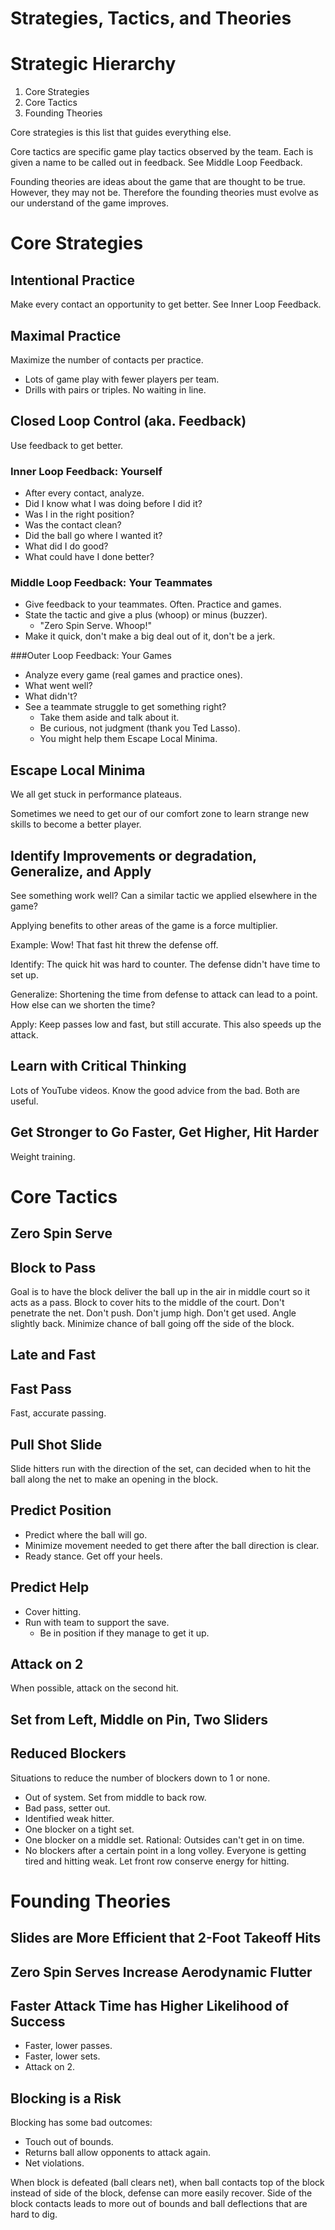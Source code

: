 # Strategies, Tactics, and Theories





# Strategic Hierarchy

1. Core Strategies
2. Core Tactics
3. Founding Theories

Core strategies is this list that guides everything else.

Core tactics are specific game play tactics observed by the team.
Each is given a name to be called out in feedback.  See Middle Loop Feedback.

Founding theories are ideas about the game that are thought to be true.
However, they may not be.
Therefore the founding theories must evolve as our understand of the game improves.





# Core Strategies


## Intentional Practice

Make every contact an opportunity to get better.
See Inner Loop Feedback.


## Maximal Practice

Maximize the number of contacts per practice.

- Lots of game play with fewer players per team.
- Drills with pairs or triples.  No waiting in line.


## Closed Loop Control (aka. Feedback)

Use feedback to get better.

### Inner Loop Feedback: Yourself

- After every contact, analyze.
- Did I know what I was doing before I did it?
- Was I in the right position?
- Was the contact clean?
- Did the ball go where I wanted it?
- What did I do good?
- What could have I done better?

### Middle Loop Feedback: Your Teammates

- Give feedback to your teammates.  Often.  Practice and games.
- State the tactic and give a plus (whoop) or minus (buzzer).
  - "Zero Spin Serve.  Whoop!"
- Make it quick, don't make a big deal out of it, don't be a jerk.

###Outer Loop Feedback: Your Games

- Analyze every game (real games and practice ones).
- What went well?
- What didn't?
- See a teammate struggle to get something right?
  - Take them aside and talk about it.
  - Be curious, not judgment (thank you Ted Lasso).
  - You might help them Escape Local Minima.


## Escape Local Minima

We all get stuck in performance plateaus.

Sometimes we need to get our of our comfort zone to learn
strange new skills to become a better player.


## Identify Improvements or degradation, Generalize, and Apply

See something work well?  Can a similar tactic we applied elsewhere in the game?

Applying benefits to other areas of the game is a force multiplier.

Example: Wow! That fast hit threw the defense off.

Identify: The quick hit was hard to counter.  The defense didn't have time to set up.

Generalize: Shortening the time from defense to attack can lead to a point.  How else can we shorten the time?

Apply: Keep passes low and fast, but still accurate.  This also speeds up the attack.


## Learn with Critical Thinking

Lots of YouTube videos.  Know the good advice from the bad.  Both are useful.


## Get Stronger to Go Faster, Get Higher, Hit Harder

Weight training.


# Core Tactics

## Zero Spin Serve

## Block to Pass

Goal is to have the block deliver the ball up in the air in middle court
so it acts as a pass.
Block to cover hits to the middle of the court.
Don't penetrate the net.  Don't push.
Don't jump high.  Don't get used.
Angle slightly back.
Minimize chance of ball going off the side of the block.

## Late and Fast

## Fast Pass

Fast, accurate passing.

## Pull Shot Slide

Slide hitters run with the direction of the set, can decided when to hit the ball
along the net to make an opening in the block.

## Predict Position

- Predict where the ball will go.
- Minimize movement needed to get there after the ball direction is clear.
- Ready stance.  Get off your heels.

## Predict Help

- Cover hitting.
- Run with team to support the save.
  - Be in position if they manage to get it up.

## Attack on 2

When possible, attack on the second hit.

## Set from Left, Middle on Pin, Two Sliders

## Reduced Blockers

Situations to reduce the number of blockers down to 1 or none.

- Out of system.  Set from middle to back row.
- Bad pass, setter out.
- Identified weak hitter.
- One blocker on a tight set.
- One blocker on a middle set.  Rational: Outsides can't get in on time.
- No blockers after a certain point in a long volley.  Everyone is getting tired and hitting weak.
  Let front row conserve energy for hitting.



# Founding Theories

## Slides are More Efficient that 2-Foot Takeoff Hits

## Zero Spin Serves Increase Aerodynamic Flutter

## Faster Attack Time has Higher Likelihood of Success

- Faster, lower passes.
- Faster, lower sets.
- Attack on 2.


## Blocking is a Risk

Blocking has some bad outcomes:

- Touch out of bounds.
- Returns ball allow opponents to attack again.
- Net violations.

When block is defeated (ball clears net),
when ball contacts top of the block instead of 
side of the block, defense can more easily recover.
Side of the block contacts leads to more out of bounds
and ball deflections that are hard to dig.




